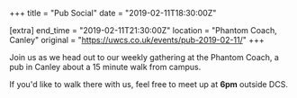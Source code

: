 +++
title = "Pub Social"
date = "2019-02-11T18:30:00Z"

[extra]
end_time = "2019-02-11T21:30:00Z"
location = "Phantom Coach, Canley"
original = "https://uwcs.co.uk/events/pub-2019-02-11/"
+++

Join us as we head out to our weekly gathering at the Phantom Coach, a pub in Canley about a 15 minute walk from campus.

If you'd like to walk there with us, feel free to meet up at **6pm** outside DCS.

